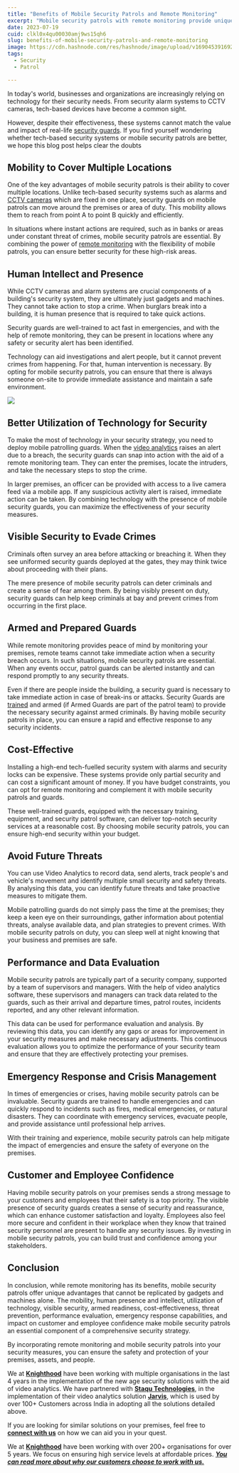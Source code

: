 ```yaml
---
title: "Benefits of Mobile Security Patrols and Remote Monitoring"
excerpt: "Mobile security patrols with remote monitoring provide unique advantages that are hard to match by other Security Systems. Read more in this blog post"
date: 2023-07-19
cuid: clkl0x4qu00030amj9ws15qh6
slug: benefits-of-mobile-security-patrols-and-remote-monitoring
image: https://cdn.hashnode.com/res/hashnode/image/upload/v1690453916928/c8cdab01-49df-48d7-a417-40d8c4a55e87.png
tags:
  - Security
  - Patrol

---
```


In today's world, businesses and organizations are increasingly relying on technology for their security needs. From security alarm systems to CCTV cameras, tech-based devices have become a common sight.

However, despite their effectiveness, these systems cannot match the value and impact of real-life [security guards](https://knighthood.co/services/security/iss/static-guarding). If you find yourself wondering whether tech-based security systems or mobile security patrols are better, we hope this blog post helps clear the doubts

## Mobility to Cover Multiple Locations

One of the key advantages of mobile security patrols is their ability to cover multiple locations. Unlike tech-based security systems such as alarms and [CCTV cameras](https://knighthood.co/services/security/ess/cctv) which are fixed in one place, security guards on mobile patrols can move around the premises or area of duty. This mobility allows them to reach from point A to point B quickly and efficiently.

In situations where instant actions are required, such as in banks or areas under constant threat of crimes, mobile security patrols are essential. By combining the power of [remote monitoring](https://blog.knighthood.co/whyremotemonitoring) with the flexibility of mobile patrols, you can ensure better security for these high-risk areas.

## Human Intellect and Presence

While CCTV cameras and alarm systems are crucial components of a building's security system, they are ultimately just gadgets and machines. They cannot take action to stop a crime. When burglars break into a building, it is human presence that is required to take quick actions.

Security guards are well-trained to act fast in emergencies, and with the help of remote monitoring, they can be present in locations where any safety or security alert has been identified.

Technology can aid investigations and alert people, but it cannot prevent crimes from happening. For that, human intervention is necessary. By opting for mobile security patrols, you can ensure that there is always someone on-site to provide immediate assistance and maintain a safe environment.

![](https://cdn.hashnode.com/res/hashnode/image/upload/v1690454137979/732b9b24-569b-43ef-bb48-f9d175e1b6ea.jpeg)

## Better Utilization of Technology for Security

To make the most of technology in your security strategy, you need to deploy mobile patrolling guards. When the [video analytics](https://blog.knighthood.co/human-supervision-analytics) raises an alert due to a breach, the security guards can snap into action with the aid of a remote monitoring team. They can enter the premises, locate the intruders, and take the necessary steps to stop the crime.

In larger premises, an officer can be provided with access to a live camera feed via a mobile app. If any suspicious activity alert is raised, immediate action can be taken. By combining technology with the presence of mobile security guards, you can maximize the effectiveness of your security measures.

## Visible Security to Evade Crimes

Criminals often survey an area before attacking or breaching it. When they see uniformed security guards deployed at the gates, they may think twice about proceeding with their plans.

The mere presence of mobile security patrols can deter criminals and create a sense of fear among them. By being visibly present on duty, security guards can help keep criminals at bay and prevent crimes from occurring in the first place.

## Armed and Prepared Guards

While remote monitoring provides peace of mind by monitoring your premises, remote teams cannot take immediate action when a security breach occurs. In such situations, mobile security patrols are essential. When any events occur, patrol guards can be alerted instantly and can respond promptly to any security threats.

Even if there are people inside the building, a security guard is necessary to take immediate action in case of break-ins or attacks. Security Guards are [trained](/security/intro) and armed (if Armed Guards are part of the patrol team) to provide the necessary security against armed criminals. By having mobile security patrols in place, you can ensure a rapid and effective response to any security incidents.

## Cost-Effective

Installing a high-end tech-fuelled security system with alarms and security locks can be expensive. These systems provide only partial security and can cost a significant amount of money. If you have budget constraints, you can opt for remote monitoring and complement it with mobile security patrols and guards.

These well-trained guards, equipped with the necessary training, equipment, and security patrol software, can deliver top-notch security services at a reasonable cost. By choosing mobile security patrols, you can ensure high-end security within your budget.

## Avoid Future Threats

You can use Video Analytics to record data, send alerts, track people's and vehicle's movement and identify multiple small security and safety threats. By analysing this data, you can identify future threats and take proactive measures to mitigate them.

Mobile patrolling guards do not simply pass the time at the premises; they keep a keen eye on their surroundings, gather information about potential threats, analyse available data, and plan strategies to prevent crimes. With mobile security patrols on duty, you can sleep well at night knowing that your business and premises are safe.

## Performance and Data Evaluation

Mobile security patrols are typically part of a security company, supported by a team of supervisors and managers. With the help of video analytics software, these supervisors and managers can track data related to the guards, such as their arrival and departure times, patrol routes, incidents reported, and any other relevant information.

This data can be used for performance evaluation and analysis. By reviewing this data, you can identify any gaps or areas for improvement in your security measures and make necessary adjustments. This continuous evaluation allows you to optimize the performance of your security team and ensure that they are effectively protecting your premises.

## Emergency Response and Crisis Management

In times of emergencies or crises, having mobile security patrols can be invaluable. Security guards are trained to handle emergencies and can quickly respond to incidents such as fires, medical emergencies, or natural disasters. They can coordinate with emergency services, evacuate people, and provide assistance until professional help arrives.

With their training and experience, mobile security patrols can help mitigate the impact of emergencies and ensure the safety of everyone on the premises.

## Customer and Employee Confidence

Having mobile security patrols on your premises sends a strong message to your customers and employees that their safety is a top priority. The visible presence of security guards creates a sense of security and reassurance, which can enhance customer satisfaction and loyalty. Employees also feel more secure and confident in their workplace when they know that trained security personnel are present to handle any security issues. By investing in mobile security patrols, you can build trust and confidence among your stakeholders.

## Conclusion

In conclusion, while remote monitoring has its benefits, mobile security patrols offer unique advantages that cannot be replicated by gadgets and machines alone. The mobility, human presence and intellect, utilization of technology, visible security, armed readiness, cost-effectiveness, threat prevention, performance evaluation, emergency response capabilities, and impact on customer and employee confidence make mobile security patrols an essential component of a comprehensive security strategy.

By incorporating remote monitoring and mobile security patrols into your security measures, you can ensure the safety and protection of your premises, assets, and people.

We at [**Knighthood**](https://knighthood.co/) have been working with multiple organisations in the last 4 years in the implementation of the new age security solutions with the aid of video analytics. We have partnered with [**Staqu Technologies**](https://www.staqu.com/), in the implementation of their video analytics solution [**Jarvis**](https://www.staqu.com/#what_jarvis_is), which is used by over 100+ Customers across India in adopting all the solutions detailed above.

If you are looking for similar solutions on your premises, feel free to [**connect with us**](https://knighthood.co/contact) on how we can aid you in your quest.

We at [**Knighthood**](http://knighthood.co/) have been working with over 200+ organisations for over 5 years. We focus on ensuring high service levels at affordable prices. [***You can read more about why our customers choose to work with us.***](http://knighthood.co/whyus)
